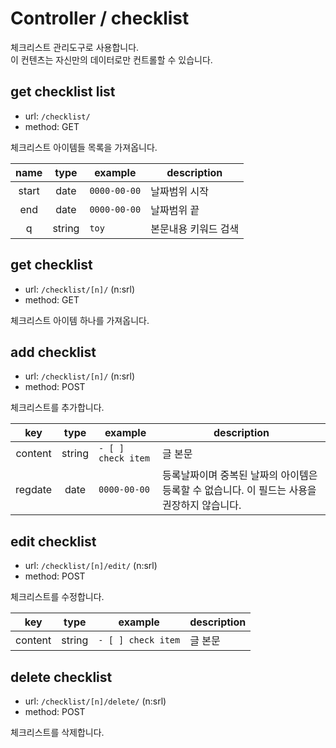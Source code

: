 # Controller / checklist

체크리스트 관리도구로 사용합니다.  
이 컨텐츠는 자신만의 데이터로만 컨트롤할 수 있습니다.

## get checklist list

- url: `/checklist/`
- method: GET

체크리스트 아이템들 목록을 가져옵니다.

| name | type | example | description |
|:----:|:----:|---------|-------------|
| start | date | `0000-00-00` | 날짜범위 시작 |
| end | date | `0000-00-00` | 날짜범위 끝 |
| q | string | `toy` | 본문내용 키워드 검색 |


## get checklist

- url: `/checklist/[n]/` (n:srl)
- method: GET

체크리스트 아이템 하나를 가져옵니다.


## add checklist

- url: `/checklist/[n]/` (n:srl)
- method: POST

체크리스트를 추가합니다.

| key | type | example | description |
|:---:|:----:|---------|-------------|
| content | string | `- [ ] check item` | 글 본문 |
| regdate | date | `0000-00-00` | 등록날짜이며 중복된 날짜의 아이템은 등록할 수 없습니다. 이 필드는 사용을 권장하지 않습니다. |


## edit checklist

- url: `/checklist/[n]/edit/` (n:srl)
- method: POST

체크리스트를 수정합니다.

| key | type | example | description |
|:---:|:----:|---------|-------------|
| content | string | `- [ ] check item` | 글 본문 |


## delete checklist

- url: `/checklist/[n]/delete/` (n:srl)
- method: POST

체크리스트를 삭제합니다.
